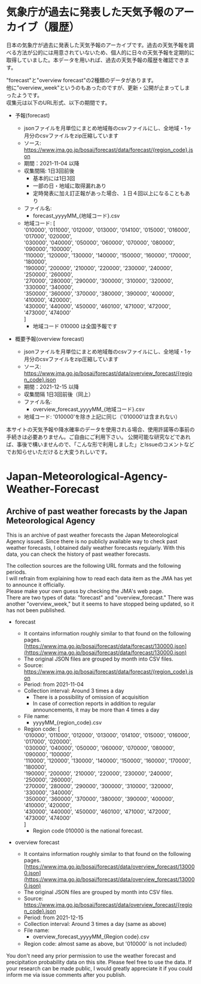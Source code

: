 # 気象庁が過去に発表した天気予報のアーカイブ（履歴）  
日本の気象庁が過去に発表した天気予報のアーカイブです。過去の天気予報を調べる方法が公的には用意されていないため、個人的に日々の天気予報を定期的に取得していました。本データを用いれば、過去の天気予報の履歴を確認できます。

"forecast"と"overview forecast"の2種類のデータがあります。  
他に"overview_week"というのもあったのですが、更新・公開が止まってしまったようです。  
収集元は以下のURL形式、以下の期間です。  

- 予報(forecast)  
  - jsonファイルを月単位にまとめ地域毎のcsvファイルにし、全地域・1ヶ月分のcsvファイルをzip圧縮しています  
  - ソース: https://www.jma.go.jp/bosai/forecast/data/forecast/{region_code}.json  
  - 期間：2021-11-04 以降
  - 収集間隔: 1日3回前後
    - 基本的には1日3回
    - 一部の日・地域に取得漏れあり
    - 定時発表に加え訂正報があった場合、１日４回以上になることもあり   
  - ファイル名:    
    - forecast_yyyyMM_{地域コード}.csv  
  - 地域コード: [  
                '010000',
                '011000', '012000', '013000', '014100', '015000', '016000', '017000', '020000',   
                '030000', '040000', '050000', '060000', '070000', '080000', '090000', '100000',  
                '110000', '120000', '130000', '140000', '150000', '160000', '170000', '180000',  
                '190000', '200000', '210000', '220000', '230000', '240000', '250000', '260000',  
                '270000', '280000', '290000', '300000', '310000', '320000', '330000', '340000',  
                '350000', '360000', '370000', '380000', '390000', '400000', '410000', '420000',  
                '430000', '440000', '450000', '460100', '471000', '472000', '473000', '474000'  
                ]  
    - 地域コード 010000 は全国予報です
   
- 概要予報(overview forecast)  
  - jsonファイルを月単位にまとめ地域毎のcsvファイルにし、全地域・1ヶ月分のcsvファイルをzip圧縮しています  
  - ソース: https://www.jma.go.jp/bosai/forecast/data/overview_forecast/{region_code}.json  
  - 期間：2021-12-15 以降
  - 収集間隔 1日3回前後（同上）   
  - ファイル名:    
    - overview_forecast_yyyyMM_{地域コード}.csv  
  - 地域コード: '010000'を除き上記に同じ（'010000'は含まれない）

本サイトの天気予報や降水確率のデータを使用される場合、使用許諾等の事前の手続きは必要ありません。ご自由にご利用下さい。
公開可能な研究などであれば、事後で構いませんので、「こんな形で利用しました」とIssueのコメントなどでお知らせいただけると大変うれしいです。
  
# Japan-Meteorological-Agency-Weather-Forecast
## Archive of past weather forecasts by the Japan Meteorological Agency  
This is an archive of past weather forecasts the Japan Meteorological Agency issued. Since there is no publicly available way to check past weather forecasts, I obtained daily weather forecasts regularly. With this data, you can check the history of past weather forecasts.

The collection sources are the following URL formats and the following periods.  
I will refrain from explaining how to read each data item as the JMA has yet to announce it officially.  
Please make your own guess by checking the JMA's web page.  
There are two types of data: "forecast" and "overview_forecast."
There was another "overview_week," but it seems to have stopped being updated, so it has not been published.

- forecast
  - It contains information roughly similar to that found on the following pages.  
    [https://www.jma.go.jp/bosai/forecast/data/forecast/130000.json](https://www.jma.go.jp/bosai/forecast/data/forecast/130000.json)  
  - The original JSON files are grouped by month into CSV files.  
  - Source: https://www.jma.go.jp/bosai/forecast/data/forecast/{region_code}.json  
  - Period: from 2021-11-04   
  - Collection interval: Around 3 times a day
    - There is a possibility of omission of acquisition
    - In case of correction reports in addition to regular announcements, it may be more than 4 times a day
  - File name:  
    - yyyyMM_{region_code}.csv  
  - Region code: [  
                '010000',
                '011000', '012000', '013000', '014100', '015000', '016000', '017000', '020000',   
                '030000', '040000', '050000', '060000', '070000', '080000', '090000', '100000',  
                '110000', '120000', '130000', '140000', '150000', '160000', '170000', '180000',  
                '190000', '200000', '210000', '220000', '230000', '240000', '250000', '260000',  
                '270000', '280000', '290000', '300000', '310000', '320000', '330000', '340000',  
                '350000', '360000', '370000', '380000', '390000', '400000', '410000', '420000',  
                '430000', '440000', '450000', '460100', '471000', '472000', '473000', '474000'  
                ]  
    - Region code 010000 is the national forecast.  

- overview forecast
  - It contains information roughly similar to that found on the following pages.  
    [https://www.jma.go.jp/bosai/forecast/data/overview_forecast/130000.json](https://www.jma.go.jp/bosai/forecast/data/overview_forecast/130000.json)  
  - The original JSON files are grouped by month into CSV files.  
  - Source: https://www.jma.go.jp/bosai/forecast/data/overview_forecast/{region_code}.json  
  - Period: from 2021-12-15  
  - Collection interval: Around 3 times a day (same as above)   
  - File name:  
    - overview_forecast_yyyyMM_{Region code}.csv  
  - Region code: almost same as above, but '010000' is not included）

You don't need any prior permission to use the weather forecast and precipitation probability data on this site. Please feel free to use the data. 
If your research can be made public, I would greatly appreciate it if you could inform me via issue comments after you publish.
